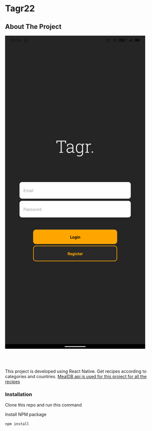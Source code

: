 # Tagr22


## About The Project

<!-- ![](https://github.com/kanakdesai/react-native-twitter-card/blob/main/light.png) -->
<!-- <a href="url"><img src="https://github.com/kanakdesai/EasyFood/blob/main/screenShots/homeSS.png" align="center" height="480" width="240" ></a>
<a href="url"><img src="https://github.com/kanakdesai/EasyFood/blob/main/screenShots/CatSS.png" align="center" height="480" width="240"></a>
<a href="url"><img src="https://github.com/kanakdesai/EasyFood/blob/main/screenShots/countSS.png" align="center" height="480" width="240"></a>
<a href="url"><img src="https://github.com/kanakdesai/EasyFood/blob/main/screenShots/recipeSS.png" align="center" height="480" width="240"></a> -->
<!-- ![Alt text](https://github.com/kanakdesai/Tagr22/blob/main/assets/second.png) -->
![My Image](./assets/second.png)

<br/>
<br/>

This project is developed using React Native.
Get recipes according to categories and countries.
<a href="https://www.themealdb.com/api.php">MealDB api is used for this project for all the recipes</a>



### Installation

Clone this repo and run this command


 Install NPM package
   ```sh
   npm install
   ```
